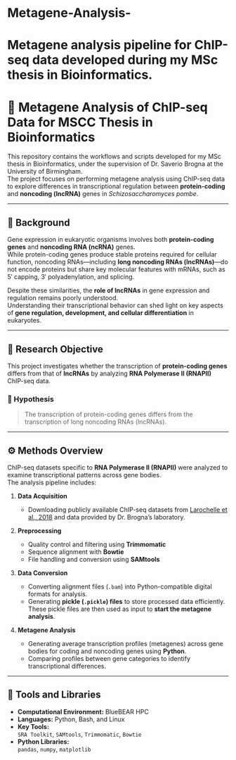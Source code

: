 # Metagene-Analysis-
# Metagene analysis pipeline for ChIP-seq data developed during my MSc thesis in Bioinformatics.
# 🧬 Metagene Analysis of ChIP-seq Data for MSCC Thesis in Bioinformatics

This repository contains the workflows and scripts developed for my MSc thesis in Bioinformatics, under the supervision of Dr. Saverio Brogna at the University of Birmingham.  
The project focuses on performing metagene analysis using ChIP-seq data to explore differences in transcriptional regulation between **protein-coding** and **noncoding (lncRNA)** genes in *Schizosaccharomyces pombe*.

---

## 📖 Background

Gene expression in eukaryotic organisms involves both **protein-coding genes** and **noncoding RNA (ncRNA)** genes.  
While protein-coding genes produce stable proteins required for cellular function, noncoding RNAs—including **long noncoding RNAs (lncRNAs)**—do not encode proteins but share key molecular features with mRNAs, such as 5′ capping, 3′ polyadenylation, and splicing.

Despite these similarities, the **role of lncRNAs** in gene expression and regulation remains poorly understood.  
Understanding their transcriptional behavior can shed light on key aspects of **gene regulation, development, and cellular differentiation** in eukaryotes.

---

## 🔬 Research Objective

This project investigates whether the transcription of **protein-coding genes** differs from that of **lncRNAs** by analyzing **RNA Polymerase II (RNAPII)** ChIP-seq data.

### 🧠 Hypothesis
> The transcription of protein-coding genes differs from the transcription of long noncoding RNAs (lncRNAs).

---

## ⚙️ Methods Overview

ChIP-seq datasets specific to **RNA Polymerase II (RNAPII)** were analyzed to examine transcriptional patterns across gene bodies.  
The analysis pipeline includes:

1. **Data Acquisition**
   - Downloading publicly available ChIP-seq datasets from [Larochelle et al., 2018](https://doi.org/10.1038/s41467-018-06758-z) and data provided by Dr. Brogna’s laboratory.

2. **Preprocessing**
   - Quality control and filtering using **Trimmomatic**
   - Sequence alignment with **Bowtie**
   - File handling and conversion using **SAMtools** 

3. **Data Conversion**
   - Converting alignment files (`.bam`) into Python-compatible digital formats for analysis.
   - Generating **pickle (`.pickle`) files** to store processed data efficiently.  
     These pickle files are then used as input to **start the metagene analysis**.

4. **Metagene Analysis**
   - Generating average transcription profiles (metagenes) across gene bodies for coding and noncoding genes using **Python**.
   - Comparing profiles between gene categories to identify transcriptional differences.

---

## 🧰 Tools and Libraries

- **Computational Environment:** BlueBEAR HPC
- **Languages:** Python, Bash, and Linux 
- **Key Tools:**  
  `SRA Toolkit`, `SAMtools`, `Trimmomatic`, `Bowtie`
- **Python Libraries:**  
  `pandas`, `numpy`, `matplotlib`


